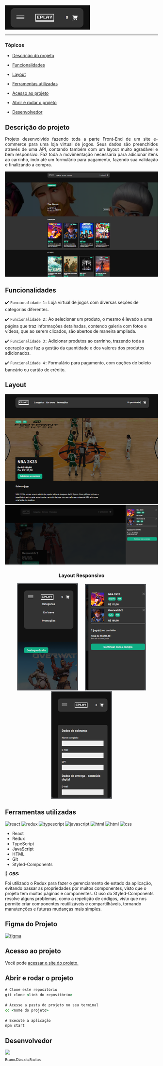 ![logo](./src/assets/images/logo.png)

<hr>

### Tópicos

- [Descrição do projeto](#descrição-do-projeto)

- [Funcionalidades](#funcionalidades)

- [Layout](#layout)

- [Ferramentas utilizadas](#ferramentas-utilizadas)

- [Acesso ao projeto](#acesso-ao-projeto)

- [Abrir e rodar o projeto](#abrir-e-rodar-o-projeto)

- [Desenvolvedor](#desenvolvedor)

## Descrição do projeto

<p align="justify">
 Projeto desenvolvido fazendo toda a parte Front-End de um site e-commerce para uma loja virtual de jogos. Seus dados são preenchidos através de uma API, contando também com um layout muito agradável e bem responsivo. Faz toda a movimentação necessária para adicionar itens ao carrinho, indo até um formulário para pagamento, fazendo sua validação e finalizando a compra.
  
![layout página principal](./src/assets/images/main_page.png)

</p>

## Funcionalidades

:heavy_check_mark: `Funcionalidade 1:` Loja virtual de jogos com diversas seções de categorias diferentes.

:heavy_check_mark: `Funcionalidade 2:` Ao selecionar um produto, o mesmo é levado a uma página que traz informações detalhadas, contendo galeria com fotos e vídeos, que ao serem clicados, são abertos de maneira ampliada.

:heavy_check_mark: `Funcionalidade 3:` Adicionar produtos ao carrinho, trazendo toda a operação que faz a gestão da quantidade e dos valores dos produtos adicionados. 

:heavy_check_mark: `Funcionalidade 4:` Formulário para pagamento, com opções de boleto bancário ou cartão de crédito.

## Layout

<div align="center">

![layout página de adicionando ao carrinho](./src/assets/images/product.png)
![layout página de adicionando ao carrinho](./src/assets/images/cart.png)


### Layout Responsivo

<img style='width:200px;  margin-right: 20px' src='./src/assets/images/responsive.png' alt='layout responsivo para celular'>   <img style='width:200px' src='./src/assets/images/responsive2.png' alt='layout responsivo para celular'>   <img style='width:200px' src='./src/assets/images/responsive3.png' alt='layout responsivo para celular'>

  </div>

###

## Ferramentas utilizadas

<img src="https://cdn.jsdelivr.net/gh/devicons/devicon@latest/icons/react/react-original.svg" alt="react" width="40" height="40"/> <img src="https://cdn.jsdelivr.net/gh/devicons/devicon@latest/icons/redux/redux-original.svg" alt="redux" width="40" height="40"/> <img src="https://cdn.jsdelivr.net/gh/devicons/devicon@latest/icons/typescript/typescript-plain.svg" alt="typescript" width="40" height="40"/> <img src="https://cdn.jsdelivr.net/gh/devicons/devicon@latest/icons/javascript/javascript-plain.svg" alt="javascript" width="40" height="40"/>  <img src="https://cdn.jsdelivr.net/gh/devicons/devicon@latest/icons/html5/html5-original.svg" alt="html" width="40" height="40"/> <img src="https://cdn.jsdelivr.net/gh/devicons/devicon@latest/icons/git/git-original.svg" alt="html" width="40" height="40"/> <img src="https://cdn.jsdelivr.net/gh/devicons/devicon@latest/icons/css3/css3-plain.svg" alt="css" width="40" height="40"/> 

- React
- Redux
- TypeScript
- JavaScript
- HTML
- Git
- Styled-Components

🎈 <i><b>OBS:</b></i> 

Foi utilizado o Redux para fazer o gerenciamento de estado da aplicação, evitando passar as propriedades por muitos componentes, visto que o projeto tem muitas páginas e componentes.
O uso do Styled-Components resolve alguns problemas, como a repetição de códigos, visto que nos permite criar componentes reutilizáveis e compartilháveis, tornando manutenções e futuras mudanças mais simples.

###

## Figma do Projeto

<a href="https://www.figma.com/file/FiFpwvwwHX0rCbrXatjMg4/EPLAY?mode=design&node-id=1-3&t=TCXv1jUjROMi4CV1-0&type=design" target="_blank"><img src="https://cdn.jsdelivr.net/gh/devicons/devicon@latest/icons/figma/figma-original.svg" alt="figma" width="40" height="40" /></a>

## Acesso ao projeto

Você pode <a href="https://eplay-store.vercel.app/" target="_blank">acessar o site do projeto.</a>

## Abrir e rodar o projeto

```cmd
# Clone este repositório
git clone <link do repositório>

# Acesse a pasta do projeto no seu terminal
cd <nome do projeto>

# Execute a aplicação
npm start

```

## Desenvolvedor

[<img src="./src/images/image_official.jpg" width=115><br><sub>Bruno Dias de Freitas</sub>](https://www.linkedin.com/in/brunodias-dev)
